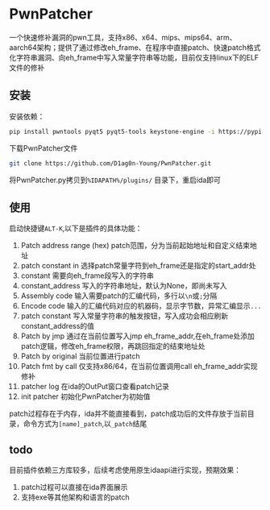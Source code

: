 # PwnPatcher

一个快速修补漏洞的pwn工具，支持x86、x64、mips、mips64、arm、aarch64架构；提供了通过修改eh_frame、在程序中直接patch、快速patch格式化字符串漏洞、向eh_frame中写入常量字符串等功能，目前仅支持linux下的ELF文件的修补

## 安装

安装依赖：

```bash
pip install pwntools pyqt5 pyqt5-tools keystone-engine -i https://pypi.tuna.tsinghua.edu.cn/simple
```

下载PwnPatcher文件
```bash
git clone https://github.com/D1ag0n-Young/PwnPatcher.git
```

将PwnPatcher.py拷贝到`%IDAPATH%/plugins/` 目录下，重启ida即可

## 使用

启动快捷键`ALT-K`,以下是插件的具体功能：

1. Patch address range (hex)  patch范围，分为当前起始地址和自定义结束地址
2. patch constant in          选择patch常量字符到eh_frame还是指定的start_addr处
3. constant                   需要向eh_frame段写入的字符串
4. constant_address           写入的字符串地址，默认为None，即尚未写入
5. Assembly code              输入需要patch的汇编代码，多行以`\n`或`;`分隔
6. Encode code                输入的汇编代码对应的机器码，显示字节数，异常汇编显示`...`
7. patch constant             写入常量字符串的触发按钮，写入成功会相应刷新constant_address的值
8. Patch by jmp               通过在当前位置写入jmp eh_frame_addr,在eh_frame处添加patch逻辑，修改eh_frame权限，再跳回指定的结束地址处
9. Patch by original          当前位置进行patch
10. Patch fmt by call         仅支持x86/64，在当前位置调用call eh_frame_addr实现修补
11. patcher log               在ida的OutPut窗口查看patch记录
12. init patcher              初始化PwnPatcher为初始值

patch过程存在于内存，ida并不能直接看到，patch成功后的文件存放于当前目录，命令方式为`[name]_patch`,以`_patch`结尾

## todo

目前插件依赖三方库较多，后续考虑使用原生idaapi进行实现，预期效果：

1. patch过程可以直接在ida界面展示
2. 支持exe等其他架构和语言的patch
